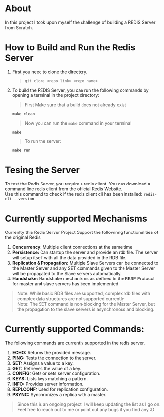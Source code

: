 # About
In this project I took upon myself the challenge of building a REDIS Server from Scratch. 

# How to Build and Run the Redis Server
1. First you need to clone the directory.
    > `git clone <repo link> <repo name>`

2. To build the REDIS Server, you can run the following commands by opening a terminal in the project directory:
    > First Make sure that a build does not already exist
    ```
    make clean
    ```
    > Now you can run the `make` command in your terminal
    ```
    make
    ```
    > To run the server:
    ```
    make run
    ```

# Tesing the Server
To test the Redis Server, you require a redis client. You can download a command line redis client from the official Redis Website.  
Use this command to check if the redis client cli has been installed: `redis-cli --version`

# Currently supported Mechanisms
Currenlty this Redis Server Project Support the followinng functionalities of the original Redis:  
1. **Concurrency:** Multiple client connections at the same time
2. **Persistence:** Can startup the server and provide an rdb file. The server will setup itself with all the data provided in the RDB file. 
3. **Replication & Propagation:** Multiple Slave Servers can be connected to the Master Server and any SET commands given to the Master Server will be propagated to the Slave servers automatically.  
4. **Handshake:** Handshake mechanisms as defined in the RESP Protocol for master and slave servers has been implemented
> Note: While basic RDB files are supported, complex rdb files with complex data structures are not supported currently  
> Note: The SET command is non-blocking for the Master Server, but the propagation to the slave servers is asynchronous and blocking.

# Currently supported Commands:
The following commands are currently supported in the redis server.  
1. **ECHO:** Returns the provided message.
2. **PING:** Tests the connection to the server.
3. **SET:** Assigns a value to a key.
4. **GET:** Retrieves the value of a key.
5. **CONFIG:** Gets or sets server configuration.
6. **KEYS:** Lists keys matching a pattern.
7. **INFO:** Provides server information.
8. **REPLCONF:** Used for replication configuration.
9. **PSYNC:** Synchronizes a replica with a master.

> Since this is an ongoing project, I will keep updating the list as I go on. Feel free to reach out to me or point out any bugs if you find any :D